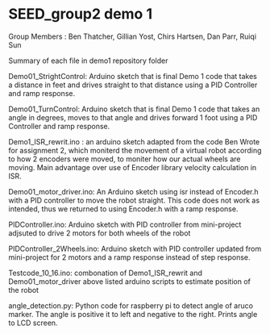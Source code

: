 # SEED_group2 demo 1

Group Members : Ben Thatcher, Gillian Yost, Chirs Hartsen, Dan Parr, Ruiqi Sun

Summary of each file in demo1 repository folder

Demo01_StrightControl: Arduino sketch that is final Demo 1 code that takes a distance in feet and drives straight to that distance using a PID Controller and ramp response.

Demo01_TurnControl: Arduino sketch that is final Demo 1 code that takes an angle in degrees, moves to that angle and drives forward 1 foot using a PID Controller and ramp response.

Demo1_ISR_rewrit.ino : an arduino sketch adapted from the code Ben Wrote for assignment 2, which moniterd the movement of a virtual robot according to how 2 encoders were moved, to moniter how our actual wheels are moving. Main advantage over use of Encoder library velocity calculation in ISR.

Demo01_motor_driver.ino: An Arduino sketch using isr instead of Encoder.h with a PID controller to move the robot straight. This code does not work as intended, thus we returned to using Encoder.h with a ramp response.

PIDController.ino: Arduino sketch with PID controller from mini-project adjsuted to drive 2 motors for both wheels of the robot

PIDController_2Wheels.ino: Arduino sketch with PID controller updated from mini-project for 2 motors and a ramp response instead of step response.

Testcode_10_16.ino: combonation of  Demo1_ISR_rewrit and Demo01_motor_driver above listed arduino scripts to estimate position of the robot

angle_detection.py: Python code for raspberry pi to detect angle of aruco marker. The angle is positive it to left and negative to the right. Prints angle to LCD screen.


